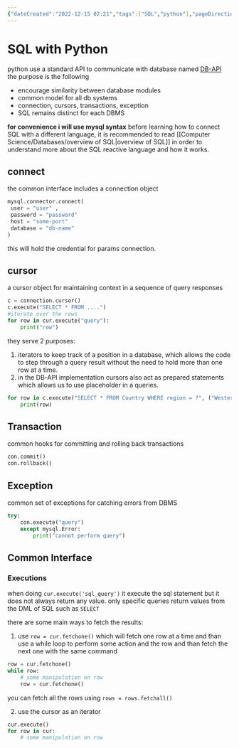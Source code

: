 ```yaml
---
{"dateCreated":"2022-12-15 02:21","tags":["SQL","python"],"pageDirection":"ltr","dg-publish":true,"permalink":"/computer-science/databases/sql-with-python/","dgPassFrontmatter":true}
---
```



# SQL with Python

python use a standard API to communicate with database named [DB-API](https://peps.python.org/pep-0249/)
the purpose is the following
* encourage similarity between database modules
* common model for all db systems
* connection, cursors, transactions, exception
* SQL remains distinct for each DBMS

__for convenience i will use mysql syntax__ 
before learning how to connect SQL with a different language, it is recommended to read [[Computer Science/Databases/overview of SQL\|overview of SQL]] in order to understand more about the SQL reactive language and how it works.

## connect
the common interface includes a connection object 
``` python
mysql.connector.connect(
 user = "user" ,
 password = "password"
 host = "some-port"
 database = "db-name"
)
```

this will hold the credential for params connection.

## cursor
a cursor object for maintaining context in a sequence of query responses
```python
c = connection.cursor()
c.execute("SELECT * FROM ....")
#iterate over the rows
for row in cur.execute("query"):
	print("row")
```

they serve 2 purposes:
1) iterators to keep track of a position in a database, which allows the code to step through a query result without the need to hold more than one row at a time.
2) in the DB-API implementation cursors also act as prepared statements which allows us to use placeholder in a queries.
``` python 
for row in c.execute("SELECT * FROM Country WHERE region = ?", ("Western Europe")) :
	print(row)
```

## Transaction 
common hooks for committing and rolling back transactions
```python
con.commit()
con.rollback()
```

## Exception
common set of exceptions for catching errors from DBMS 
``` python
try: 
	con.execute("query")
	except mysql.Error:
		print("cannot perform query")
```

## Common Interface
### Executions
when doing `cur.execute('sql_query')` it execute the sql statement but it does not always return any value.
only specific queries return values from the DML of SQL such as `SELECT` 

there are some main ways to fetch the results:
1) use `row = cur.fetchone()` which will fetch one row at a time and than use a while loop to perform some action and the row and than fetch the next one with the same command
``` python
row = cur.fetchone()
while row:
	# some manipulation on row
	row = cur.fetchone()
```

you can fetch all the rows using `rows = rows.fetchall()`

2) use the cursor as an iterator
``` python
cur.execute()
for row in cur: 
	# some manipulation on row
```


